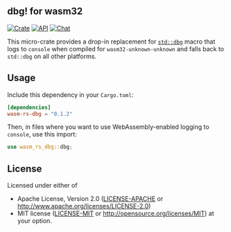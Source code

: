 ## dbg! for wasm32
[![Crate](https://img.shields.io/crates/v/wasm-rs-dbg.svg)](https://crates.io/crates/wasm-rs-dbg)
[![API](https://docs.rs/wasm-rs-dbg/badge.svg)](https://docs.rs/wasm-rs-dbg)
[![Chat](https://img.shields.io/discord/807386653852565545.svg?logo=discord)](https://discord.gg/qbcbjHWjaD)

This micro-crate provides a drop-in replacement for [`std::dbg`](https://doc.rust-lang.org/std/macro.dbg.html) macro
that logs to `console` when compiled for `wasm32-unknown-unknown` and falls back to `std::dbg` on all other platforms.

## Usage

Include this dependency in your `Cargo.toml`:

```toml
[dependencies]
wasm-rs-dbg = "0.1.2"
```

Then, in files where you want to use WebAssembly-enabled logging to `console`, use this import:

```rust
use wasm_rs_dbg::dbg;
```

## License

Licensed under either of

 * Apache License, Version 2.0 ([LICENSE-APACHE](LICENSE-APACHE) or http://www.apache.org/licenses/LICENSE-2.0)
 * MIT license ([LICENSE-MIT](LICENSE-MIT) or http://opensource.org/licenses/MIT) at your option.
